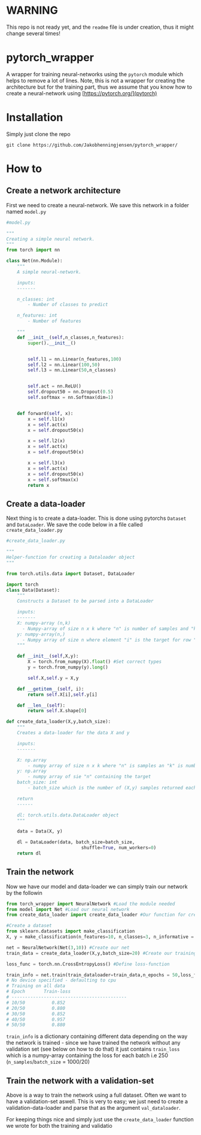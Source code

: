 # WARNING

This repo is not ready yet, and the `readme` file is under creation, thus it might change several times!



# pytorch_wrapper
A wrapper for training neural-networks using the `pytorch` module which helps to remove a lot of lines.
Note, this is not a wrapper for creating the architecture but for the training part, thus we assume that you know how to create a neural-network using [https://pytorch.org/](pytorch)




# Installation

Simply just clone the repo

`git clone https://github.com/Jakobhenningjensen/pytorch_wrapper/`

# How to

## Create a network architecture
First we need to create a neural-network. We save this network in a folder named `model.py`

```python
#model.py

"""
Creating a simple neural network.
"""
from torch import nn

class Net(nn.Module):
    """
    A simple neural-network.

    inputs:
    -------

    n_classes: int
        - Number of classes to predict

    n_features: int
        - Number of features

    """
    def __init__(self,n_classes,n_features):
        super().__init__()


        self.l1 = nn.Linear(n_features,100)
        self.l2 = nn.Linear(100,50)
        self.l3 = nn.Linear(50,n_classes)


        self.act = nn.ReLU()
        self.dropout50 = nn.Dropout(0.5)
        self.softmax = nn.Softmax(dim=1)


    def forward(self, x):
        x = self.l1(x)
        x = self.act(x)
        x = self.dropout50(x)

        x = self.l2(x)
        x = self.act(x)
        x = self.dropout50(x)

        x = self.l3(x)
        x = self.act(x)
        x = self.dropout50(x)
        x = self.softmax(x)
        return x

```

## Create a data-loader

Next thing is to create a data-loader. This is done using pytorchs `Dataset` and `DataLoader`. We save the code below in a file called `create_data_loader.py`

```python
#create_data_loader.py

"""
Helper-function for creating a Dataloader object
"""

from torch.utils.data import Dataset, DataLoader

import torch
class Data(Dataset):
    """
    Constructs a Dataset to be parsed into a DataLoader

    inputs:
    -------
    X: numpy-array (n,k)
      - Numpy-array of size n x k where "n" is number of samples and "k" is number of features
    y: numpy-array(n,)
      - Numpy array of size n where element "i" is the target for row "i" in X
    """

    def __init__(self,X,y):
        X = torch.from_numpy(X).float() #Set correct types
        y = torch.from_numpy(y).long()

        self.X,self.y = X,y

    def __getitem__(self, i):
        return self.X[i],self.y[i]

    def __len__(self):
        return self.X.shape[0]

def create_data_loader(X,y,batch_size):
    """
    Creates a data-loader for the data X and y

    inputs:
    -------

    X: np.array
        - numpy array of size n x k where "n" is samples an "k" is number of features
    y: np.array
        - numpy array of sie "n" containing the target
    batch_size: int
        - batch_size which is the number of (X,y) samples returned each time we iterate over a DataLoader object

    return
    ------

    dl: torch.utils.data.DataLoader object
    """

    data = Data(X, y)

    dl = DataLoader(data, batch_size=batch_size,
                            shuffle=True, num_workers=0)
    return dl
```

## Train the network

Now we have our model and data-loader we can simply train our network by the followin

```python
from torch_wrapper import NeuralNetwork #Load the module needed
from model import Net #Load our neural network
from create_data_loader import create_data_loader #Our function for creating a `DataLoader` object

#Create a dataset
from sklearn.datasets import make_classification
X, y = make_classification(n_features=10, n_classes=3, n_informative = 10,n_redundant=0,random_state=42)

net = NeuralNetwork(Net(3,10)) #Create our net
train_data = create_data_loader(X,y,batch_size=20) #Create our training data

loss_func = torch.nn.CrossEntropyLoss() #Define loss-function

train_info = net.train(train_dataloader=train_data,n_epochs = 50,loss_func = loss_func, n_epoch_print=10) #Train the network for 50 eochs and print values each 10th epoch
# No device specified - defaulting to cpu
# Training on all data
# Epoch       Train-loss
# -------------------------------------------
# 10/50          0.852
# 20/50          0.880
# 30/50          0.852
# 40/50          0.957
# 50/50          0.880
```

`train_info` is a dictionary containing different data depending on the way the network is trained - since we have trained the network without any validation set (see below on how to do that) it just contains `train_loss` which is a numpy-array containing the loss for each batch i.e 250 (`n_samples`/`batch_size` = 1000/20)

## Train the network with a validation-set
Above is a way to train the network using a full dataset. Often we want to have a validation-set aswell.
This is very to easy; we just need to create a validation-data-loader and parse that as the argument `val_dataloader`.

For keeping things nice and simply just use the `create_data_loader` function we wrote for both the training and validatio

```python


```

